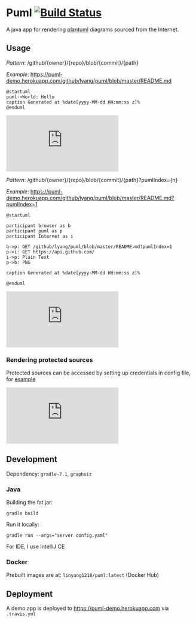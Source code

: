 # Puml [![Build Status](https://travis-ci.com/lyang/puml.svg?branch=master)](https://travis-ci.com/lyang/puml)
A java app for rendering [plantuml](https://github.com/plantuml/plantuml) diagrams sourced from the Internet.

## Usage
*Pattern*: /github/{owner}/{repo}/blob/{commit}/{path}
  
*Example*: https://puml-demo.herokuapp.com/github/lyang/puml/blob/master/README.md
```
@startuml
puml->World: Hello
caption Generated at %date[yyyy-MM-dd HH:mm:ss z]%
@enduml
```
[![demo](https://puml-demo.herokuapp.com/github/lyang/puml/blob/master/README.md)](https://puml-demo.herokuapp.com/github/lyang/puml/blob/master/README.md)

*Pattern*: /github/{owner}/{repo}/blob/{commit}/{path}?pumlIndex={n}

*Example*: https://puml-demo.herokuapp.com/github/lyang/puml/blob/master/README.md?pumlIndex=1
```
@startuml

participant browser as b
participant puml as p
participant Internet as i

b->p: GET /github/lyang/puml/blob/master/README.md?pumlIndex=1
p->i: GET https://api.github.com/
i->p: Plain Text
p->b: PNG

caption Generated at %date[yyyy-MM-dd HH:mm:ss z]%

@enduml
```
[![demo](https://puml-demo.herokuapp.com/github/lyang/puml/blob/master/README.md?pumlIndex=1)](https://puml-demo.herokuapp.com/github/lyang/puml/blob/master/README.md?pumlIndex=1)

### Rendering protected sources
Protected sources can be accessed by setting up credentials in config file, for [example](https://github.com/lyang/puml/blob/master/puml-demo.yaml)

[![demo](https://puml-demo.herokuapp.com/github/lyang/puml-demo/blob/master/README.md)](https://puml-demo.herokuapp.com/github/lyang/puml-demo/blob/master/README.md)

## Development
Dependency: `gradle-7.1`, `graphviz`

### Java
Building the fat jar:
```
gradle build
```
Run it locally:
```
gradle run --args="server config.yaml"
```
For IDE, I use IntelliJ CE

### Docker
Prebuilt images are at: `linyang1218/puml:latest` (Docker Hub)

## Deployment
A demo app is deployed to https://puml-demo.herokuapp.com via `.travis.yml`
